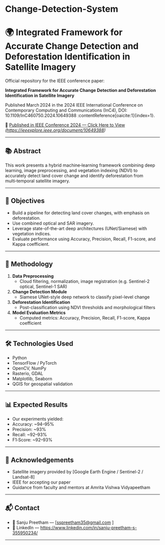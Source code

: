 # Change-Detection-System

# 🌍 Integrated Framework for Accurate Change Detection and Deforestation Identification in Satellite Imagery

Official repository for the IEEE conference paper:

**Integrated Framework for Accurate Change Detection and Deforestation Identification in Satellite Imagery**  
 
Published March 2024 in the 2024 IEEE International Conference on Contemporary Computing and Communications (InC4), DOI: 10.1109/InC460750.2024.10649388 :contentReference[oaicite:1]{index=1}.

📄 [Published in IEEE Conference 2024 — Click Here to View](#) *(https://ieeexplore.ieee.org/document/10649388)*

---

## 📚 Abstract

This work presents a hybrid machine‑learning framework combining deep learning, image preprocessing, and vegetation indexing (NDVI) to accurately detect land cover change and identify deforestation from multi‑temporal satellite imagery.

---

## 🎯 Objectives

- Build a pipeline for detecting land cover changes, with emphasis on deforestation.
- Use combined optical and SAR imagery.
- Leverage state-of-the-art deep architectures (UNet/Siamese) with vegetation indices.
- Evaluate performance using Accuracy, Precision, Recall, F1-score, and Kappa coefficient.

---

## 🧠 Methodology

1. **Data Preprocessing**  
   - Cloud filtering, normalization, image registration (e.g. Sentinel-2 optical, Sentinel-1 SAR)
2. **Change Detection Module**  
   - Siamese UNet-style deep network to classify pixel-level change
3. **Deforestation Identification**  
   - Post-classification using NDVI thresholds and morphological filters
4. **Model Evaluation Metrics**  
   - Computed metrics: Accuracy, Precision, Recall, F1-score, Kappa coefficient

---

## 🛠️ Technologies Used

- Python  
- TensorFlow / PyTorch  
- OpenCV, NumPy  
- Rasterio, GDAL  
- Matplotlib, Seaborn  
- QGIS for geospatial validation

---


## 📊 Expected Results

- Our experiments yielded:
- Accuracy: ~94–95%
- Precision: ~93%
- Recall: ~92–93%
- F1‑Score: ~92–93%

---

## 🙌 Acknowledgements
- Satellite imagery provided by [Google Earth Engine / Sentinel-2 / Landsat-8]
- IEEE for accepting our paper
- Guidance from faculty and mentors at Amrita Vishwa Vidyapeetham

---

## 📬 Contact
- 📧 Sanju Preetham — [sspreetham35@gmail.com ]
- 📍 LinkedIn — https://www.linkedin.com/in/sanju-preetham-s-355950234/

---
